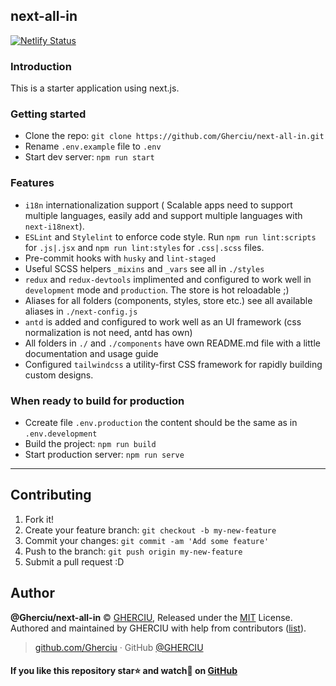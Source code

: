 ## next-all-in
[![Netlify Status](https://api.netlify.com/api/v1/badges/b654c94e-08a6-4b79-b443-7837581b1d8d/deploy-status)](https://app.netlify.com/sites/next-all-in/deploys)

### Introduction

This is a starter application using next.js.

### Getting started

- Clone the repo: `git clone https://github.com/Gherciu/next-all-in.git`
- Rename `.env.example` file to `.env`
- Start dev server: `npm run start`

### Features

- `i18n` internationalization support ( Scalable apps need to support multiple languages, easily add and support multiple languages with `next-i18next`).
- `ESLint` and `Stylelint` to enforce code style. Run `npm run lint:scripts` for `.js|.jsx` and `npm run lint:styles` for `.css|.scss` files.
- Pre-commit hooks with `husky` and `lint-staged`
- Useful SCSS helpers `_mixins` and `_vars` see all in `./styles`
- `redux` and `redux-devtools` implimented and configured to work well in `development` mode and `production`. The store is hot reloadable ;)
- Aliases for all folders (components, styles, store etc.) see all available aliases in `./next-config.js`
- `antd` is added and configured to work well as an UI framework (css normalization is not need, antd has own)
- All folders in `./` and `./components` have own README.md file with a little documentation and usage guide
- Configured `tailwindcss` a utility-first CSS framework for rapidly building custom designs.

### When ready to build for production

- Ccreate file `.env.production` the content should be the same as in `.env.development`
- Build the project: `npm run build`
- Start production server: `npm run serve`

---

## Contributing

1. Fork it!
2. Create your feature branch: `git checkout -b my-new-feature`
3. Commit your changes: `git commit -am 'Add some feature'`
4. Push to the branch: `git push origin my-new-feature`
5. Submit a pull request :D

## Author

**@Gherciu/next-all-in** © [GHERCIU](https://github.com/Gherciu), Released under the [MIT](./LICENSE) License.<br>
Authored and maintained by GHERCIU with help from contributors ([list](https://github.com/Gherciu/next-all-in/contributors)).

> [github.com/Gherciu](https://github.com/Gherciu) · GitHub [@GHERCIU](https://github.com/Gherciu)

#### If you like this repository star⭐ and watch👀 on [GitHub](https://github.com/Gherciu/next-all-in)
